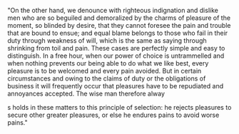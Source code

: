 "On the other hand, we denounce with righteous 
indignation and dislike men who are so beguiled 
and demoralized by the charms of pleasure of 
the moment, so blinded by desire, that they 
cannot foresee the pain and trouble that are 
bound to ensue; and equal blame belongs to 
those who fail in their duty through weakness 
of will, which is the same as saying through 
shrinking from toil and pain. These cases are 
perfectly simple and easy to distinguish. In a 
free hour, when our power of choice is 
untrammelled and when nothing prevents our 
being able to do what we like best, every 
pleasure is to be welcomed and every pain 
avoided. But in certain circumstances and owing 
to the claims of duty or the obligations of 
business it will frequently occur that 
pleasures have to be repudiated and annoyances 
accepted. The wise man therefore alway

s holds in these matters to this principle of 
selection: he rejects pleasures to secure other 
greater pleasures, or else he endures pains to 
avoid worse pains."
        